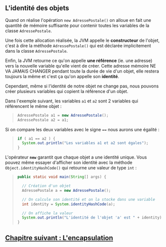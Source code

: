 ## L'identité des objets

Quand on réalise l'opération `new AdressePostale()` on alloue en fait une quantité de
mémoire suffisante pour contenir toutes les variables de la classe `AdressePostale`.

Une fois cette allocation réalisée, la JVM appelle le **constructeur** de
l'objet, c'est à dire la méthode `AdressePostale()` qui est déclarée implicitement dans 
la classe `AdressePostale`.

Enfin, la JVM retourne ce qu'on appelle **une référence** (ie. une adresse) vers
la nouvelle variable qu'elle vient de créer. Cette adresse mémoire NE VA JAMAIS
CHANGER pendant toute la durée de vie d'un objet, elle restera toujours la même
et c'est ça qu'on appelle son **identité**.

Cependant, même si l'identité de notre objet ne change pas, nous pouvons créer
plusieurs variables qui copient la référence d'un objet. 

Dans l'exemple suivant, les variables `a1` et `a2` sont 2 variables qui référencent 
le même objet :

> ```java
>AdressePostale a1 = new AdressePostale();
>AdressePostale a2 = a1;
>```

Si on compare les deux variables avec le signe `==` nous aurons une égalité :

> ```java
>if ( a1 == a2 ) {
>   System.out.println("Les variables a1 et a2 sont égales");
>}
>``` 

L'opérateur **`new`** garantit que chaque objet a une identité unique. Vous
pouvez même essayer d'afficher son identité avec la
méthode `Object.identityHashCode()` qui retourne une valeur de type `int` :

> ```java
>public static void main(String[] args) {
>
>   // Création d'un objet
>   AdressePostale a = new AdressePostale();
>
>   // On calcule son identité et on la stocke dans une variable
>   int identity = System.identityHashCode(a);
>
>   // On affiche la valeur
>   System.out.println("L'identité de l'objet 'a' est " + identity);
>}
>```

## [Chapitre suivant : L'encapsulation](08_poo_encapsulation.md)